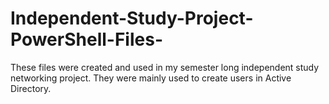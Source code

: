 # Independent-Study-Project-PowerShell-Files-
These files were created and used in my semester long independent study networking project. They were mainly used to create users in Active Directory.
